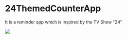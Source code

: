 # 24ThemedCounterApp
It is a reminder  app which is inspired by the TV Show "24"

![](https://github.com/aniloncul/24ThemedCounterApp/blob/main/Simulator%20Screen%20Recording%20-%20iPhone%2011%20-%202022-09-07%20at%2019.12.08.gif)
